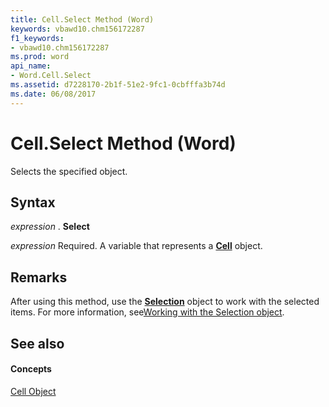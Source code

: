 ```yaml
---
title: Cell.Select Method (Word)
keywords: vbawd10.chm156172287
f1_keywords:
- vbawd10.chm156172287
ms.prod: word
api_name:
- Word.Cell.Select
ms.assetid: d7228170-2b1f-51e2-9fc1-0cbfffa3b74d
ms.date: 06/08/2017
---
```



# Cell.Select Method (Word)

Selects the specified object.


## Syntax

 _expression_ . **Select**

 _expression_ Required. A variable that represents a **[Cell](cell-object-word.md)** object.


## Remarks

After using this method, use the  **[Selection](selection-object-word.md)** object to work with the selected items. For more information, see[Working with the Selection object](http://msdn.microsoft.com/library/a1ef7e48-5a0f-d278-4b67-7b96f4e24052%28Office.15%29.aspx).


## See also


#### Concepts


[Cell Object](cell-object-word.md)

